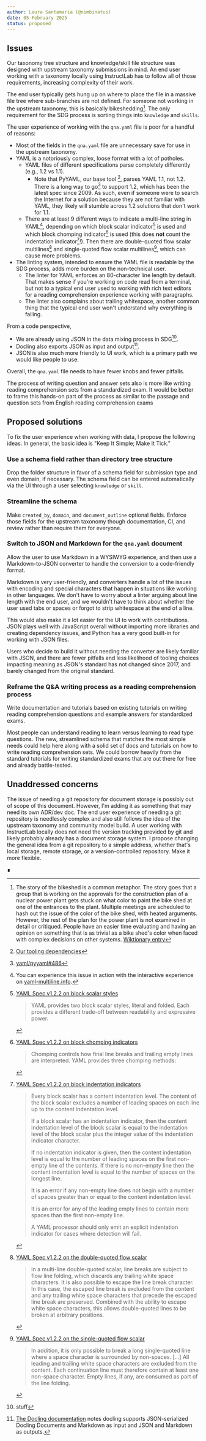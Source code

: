```yaml
---
author: Laura Santamaria (@nimbinatus)
date: 05 February 2025
status: proposed
---
```


## Issues

Our taxonomy tree structure and knowledge/skill file structure was designed with upstream taxonomy submissions in mind. An end user working with a taxonomy locally using InstructLab has to follow all of those requirements, increasing complexity of their work.

The end user typically gets hung up on where to place the file in a massive file tree where sub-branches are not defined. For someone not working in the upstream taxonomy, this is basically bikeshedding[^1]. The only requirement for the SDG process is sorting things into `knowledge` and `skills`.

The user experience of working with the `qna.yaml` file is poor for a handful of reasons:

- Most of the fields in the `qna.yaml` file are unnecessary save for use in the upstream taxonomy.
- YAML is a notoriously complex, loose format with a lot of potholes.
  - YAML files of different specifications parse completely differently (e.g., 1.2 vs 1.1).
    - Note that PyYAML, our base tool [^2], parses YAML 1.1, not 1.2. There is a long way to go[^3] to support 1.2, which has been the latest spec since 2009. As such, even if someone were to search the Internet for a solution because they are not familiar with YAML, they likely will stumble across 1.2 solutions that don't work for 1.1.
  - There are at least 9 different ways to indicate a multi-line string in YAML[^4], depending on which block scalar indicator[^5] is used and which block chomping indicator[^6] is used (this does **not** count the indentation indicator[^7]!). Then there are double-quoted flow scalar multilines[^8] and single-quoted flow scalar multilines[^9], which can cause more problems.
- The linting system, intended to ensure the YAML file is readable by the SDG process, adds more burden on the non-technical user.
  - The linter for YAML enforces an 80-character line length by default. That makes sense if you're working on code read from a terminal, but not to a typical end user used to working with rich text editors for a reading comprehension experience working with paragraphs.
  - The linter also complains about trailing whitespace, another common thing that the typical end user won't understand why everything is failing.

From a code perspective,

- We are already using JSON in the data mixing process in SDG[^10].
- Docling also exports JSON as input and output[^11].
- JSON is also much more friendly to UI work, which is a primary path we would like people to use.

Overall, the `qna.yaml` file needs to have fewer knobs and fewer pitfalls.

The process of writing question and answer sets also is more like writing reading comprehension sets from a standardized exam. It would be better to frame this hands-on part of the process as similar to the passage and question sets from English reading comprehension exams

## Proposed solutions

To fix the user experience when working with data, I propose the following ideas. In general, the basic idea is "Keep It Simple; Make It Tick."

### Use a schema field rather than directory tree structure

Drop the folder structure in favor of a schema field for submission type and even domain, if necessary. The schema field can be entered automatically via the UI through a user selecting `knowledge` or `skill`.

### Streamline the schema

Make `created_by`, `domain`, and `document_outline` optional fields. Enforce those fields for the upstream taxonomy though documentation, CI, and review rather than require them for everyone.

### Switch to JSON and Markdown for the `qna.yaml` document

Allow the user to use Markdown in a WYSIWYG experience, and then use a Markdown-to-JSON converter to handle the conversion to a code-friendly format.

Markdown is very user-friendly, and converters handle a lot of the issues with encoding and special characters that happen in situations like working in other languages. We don't have to worry about a linter arguing about line length with the end user, and we wouldn't have to think about whether the user used tabs or spaces or forgot to strip whitespace at the end of a line.

This would also make it a lot easier for the UI to work with contributions. JSON plays well with JavaScript overall without importing more libraries and creating dependency issues, and Python has a very good built-in for working with JSON files.

Users who decide to build it without needing the converter are likely familiar with JSON, and there are fewer pitfalls and less likelihood of tooling choices impacting meaning as JSON's standard has not changed since 2017, and barely changed from the original standard.

### Reframe the Q&A writing process as a reading comprehension process

Write documentation and tutorials based on existing tutorials on writing reading comprehension questions and example answers for standardized exams.

Most people can understand reading to learn versus learning to read type questions. The new, streamlined schema that matches the most simple needs could help here along with a solid set of docs and tutorials on how to write reading comprehension sets. We could borrow heavily from the standard tutorials for writing standardized exams that are out there for free and already battle-tested.

## Unaddressed concerns

The issue of needing a git repository for document storage is possibly out of scope of this document. However, I'm adding it as something that may need its own ADR/dev doc. The end user experience of needing a git repository is needlessly complex and also still follows the idea of the upstream taxonomy and community model build. A user working with InstructLab locally does not need the version tracking provided by git and likely probably already has a document storage system. I propose changing the general idea from a git repository to a simple address, whether that's local storage, remote storage, or a version-controlled repository. Make it more flexible.

∎

[^1]: The story of the bikeshed is a common metaphor. The story goes that a group that is working on the approvals for the construction plan of a nuclear power plant gets stuck on what color to paint the bike shed at one of the entrances to the plant. Multiple meetings are scheduled to hash out the issue of the color of the bike shed, with heated arguments. However, the rest of the plan for the power plant is not examined in detail or critiqued. People have an easier time evaluating and having an opinion on something that is as trivial as a bike shed's color when faced with complex decisions on other systems. [Wiktionary entry](https://en.wiktionary.org/wiki/bikeshedding)
[^2]: [Our tooling dependencies](https://github.com/instructlab/schema/blob/main/pyproject.toml#L27-L30) 
[^3]: [yaml/pyyaml#486](https://github.com/yaml/pyyaml/issues/486)
[^4]: You can experience this issue in action with the interactive experience on [yaml-multiline.info](https://yaml-multiline.info/).
[^5]: [YAML Spec v1.2.2 on block scalar styles](https://yaml.org/spec/1.2.2/#81-block-scalar-styles)
    > YAML provides two block scalar styles, literal and folded. Each provides a different trade-off between readability and expressive power.
[^6]: [YAML Spec v1.2.2 on block chomping indicators](https://yaml.org/spec/1.2.2/#8112-block-chomping-indicator)
    > Chomping controls how final line breaks and trailing empty lines are interpreted. YAML provides three chomping methods:
[^7]: [YAML Spec v1.2.2 on block indentation indicators](https://yaml.org/spec/1.2.2/#8111-block-indentation-indicator)
    > Every block scalar has a content indentation level. The content of the block scalar excludes a number of leading spaces on each line up to the content indentation level.
    >
    > If a block scalar has an indentation indicator, then the content indentation level of the block scalar is equal to the indentation level of the block scalar plus the integer value of the indentation indicator character.
    >
    > If no indentation indicator is given, then the content indentation level is equal to the number of leading spaces on the first non-empty line of the contents. If there is no non-empty line then the content indentation level is equal to the number of spaces on the longest line.
    >
    >It is an error if any non-empty line does not begin with a number of spaces greater than or equal to the content indentation level.
    >
    >It is an error for any of the leading empty lines to contain more spaces than the first non-empty line.
    >
    >A YAML processor should only emit an explicit indentation indicator for cases where detection will fail.
[^8]: [YAML Spec v1.2.2 on the double-quoted flow scalar](https://yaml.org/spec/1.2.2/#double-quoted-style)
    > In a multi-line double-quoted scalar, line breaks are subject to flow line folding, which discards any trailing white space characters. It is also possible to escape the line break character. In this case, the escaped line break is excluded from the content and any trailing white space characters that precede the escaped line break are preserved. Combined with the ability to escape white space characters, this allows double-quoted lines to be broken at arbitrary positions.
[^9]: [YAML Spec v1.2.2 on the single-quoted flow scalar](https://yaml.org/spec/1.2.2/#single-quoted-style)
    > In addition, it is only possible to break a long single-quoted line where a space character is surrounded by non-spaces. [...] All leading and trailing white space characters are excluded from the content. Each continuation line must therefore contain at least one non-space character. Empty lines, if any, are consumed as part of the line folding.
[^10]: stuff
[^11]: [The Docling documentation](https://ds4sd.github.io/docling/supported_formats/) notes docling supports JSON-serialized Docling Documents and Markdown as input and JSON and Markdown as outputs.
